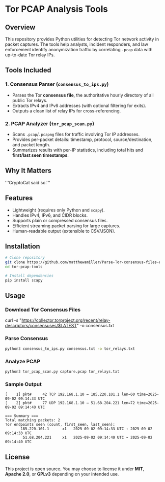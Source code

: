 # Tor PCAP Analysis Tools

## Overview
This repository provides Python utilities for detecting Tor network activity in packet captures. The tools help analysts, incident responders, and law enforcement identify anonymization traffic by correlating `.pcap` data with up-to-date Tor relay IPs.

## Tools Included

### 1. Consensus Parser (`consensus_to_ips.py`)
- Parses the Tor **consensus file**, the authoritative hourly directory of all public Tor relays.
- Extracts IPv4 and IPv6 addresses (with optional filtering for exits).
- Outputs a clean list of relay IPs for cross-referencing.

### 2. PCAP Analyzer (`tor_pcap_scan.py`)
- Scans `.pcap`/`.pcapng` files for traffic involving Tor IP addresses.
- Provides per-packet details: timestamp, protocol, source/destination, and packet length.
- Summarizes results with per-IP statistics, including total hits and **first/last seen timestamps**.

## Why It Matters

'''CryptoCat said so.'''

## Features
- Lightweight (requires only Python and `scapy`).
- Handles IPv4, IPv6, and CIDR blocks.
- Supports plain or compressed consensus files.
- Efficient streaming packet parsing for large captures.
- Human-readable output (extensible to CSV/JSON).

## Installation
```bash
# Clone repository
git clone https://github.com/matthewamiller/Parse-Tor-consensus-files-and-analyze-PCAP-traffic-for-Tor-connections.git
cd tor-pcap-tools

# Install dependencies
pip install scapy
```

## Usage

### Download Tor Consensus Files
curl -s "https://collector.torproject.org/recent/relay-descriptors/consensuses/$LATEST" -o consensus.txt

### Parse Consensus
```bash
python3 consensus_to_ips.py consensus.txt -o tor_relays.txt
```

### Analyze PCAP
```bash
python3 tor_pcap_scan.py capture.pcap tor_relays.txt 
```

### Sample Output
```
[    1] pkt#     42 TCP 192.168.1.10 → 185.220.101.1 len=60 time=2025-09-02 09:14:33 UTC
[    2] pkt#     77 UDP 192.168.1.10 → 51.68.204.221 len=72 time=2025-09-02 09:14:40 UTC

=== Summary ===
Total matching packets: 2
Tor endpoints seen (count, first_seen, last_seen):
       185.220.101.1      x1   2025-09-02 09:14:33 UTC → 2025-09-02 09:14:33 UTC
        51.68.204.221     x1   2025-09-02 09:14:40 UTC → 2025-09-02 09:14:40 UTC
```

## License
This project is open source. You may choose to license it under **MIT**, **Apache 2.0**, or **GPLv3** depending on your intended use.
